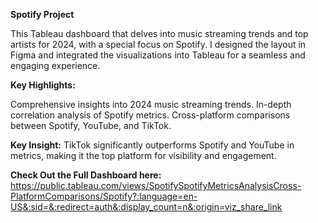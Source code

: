**Spotify Project**

This Tableau dashboard that delves into music streaming trends and top artists for 2024, with a special focus on Spotify. I designed the layout in Figma and integrated the visualizations into Tableau for a seamless and engaging experience.

**Key Highlights:**

Comprehensive insights into 2024 music streaming trends.
In-depth correlation analysis of Spotify metrics.
Cross-platform comparisons between Spotify, YouTube, and TikTok.

**Key Insight:** TikTok significantly outperforms Spotify and YouTube in metrics, making it the top platform for visibility and engagement.

**Check Out the Full Dashboard here:** https://public.tableau.com/views/SpotifySpotifyMetricsAnalysisCross-PlatformComparisons/Spotify?:language=en-US&:sid=&:redirect=auth&:display_count=n&:origin=viz_share_link
